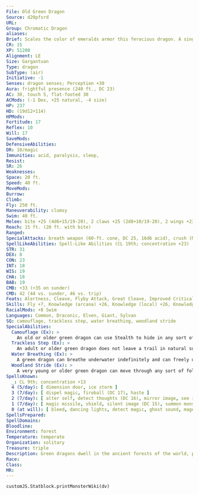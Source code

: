 ```yaml
---
File: Old Green Dragon
Source: d20pfsrd
URL: 
Group: Chromatic Dragon
aliases: 
Brief: Scales the color of emeralds armor this ferocious dragon. A single sharp horn protrudes from the end of its toothy snout.
CR: 15
XP: 51200
Alignment: LE
Size: Gargantuan
Type: dragon
SubType: (air)
Initiative: -1
Senses: dragon senses; Perception +30
Aura: frightful presence (240 ft., DC 23)
AC: 30, touch 5, flat-footed 30
ACMods: (-1 Dex, +25 natural, -4 size)
HP: 237
HD: (19d12+114)
HPMods: 
Fortitude: 17
Reflex: 10
Will: 17
SaveMods: 
DefensiveAbilities: 
DR: 10/magic
Immunities: acid, paralysis, sleep,
Resist: 
SR: 26
Weaknesses: 
Space: 20 ft.
Speed: 40 ft.
MoveMods: 
Burrow: 
Climb: 
Fly: 250 ft.
Maneuverability: clumsy
Swim: 40 ft.
Melee: bite +25 (4d6+15/19-20), 2 claws +25 (2d8+10/19-20), 2 wings +23 (2d6+5), tail slap +23 (2d8+15)
Reach: 15 ft. (20 ft. with bite)
Ranged: 
SpecialAttacks: breath weapon (60-ft. cone, DC 25, 16d6 acid), crush (Medium creatures, DC 25, 4d6+15), tail sweep (Small creatures, DC 25, 2d6+15)
SpellLikeAbilities: Spell-Like Abilities (CL 19th; concentration +23)  At will-charm person (DC 15), entangle (DC 15), plant growth, suggestion (DC 17)
STR: 31
DEX: 8
CON: 23
INT: 18
WIS: 19
CHA: 18
BAB: 19
CMB: +33 (+35 on sunder)
CMD: 42 (44 vs. sunder, 46 vs. trip)
Feats: Alertness, Cleave, Flyby Attack, Great Cleave, Improved Critical (bite), Improved Critical (claws), Improved Sunder, Iron Will, Multiattack, Power Attack
Skills: Fly +7, Knowledge (arcana) +26, Knowledge (local) +26, Knowledge (nature) +26, Perception +30, Spellcraft +26, Stealth +9, Survival +26, Swim +40, Use Magic Device +26
RacialMods: +8 Swim
Languages: Common, Draconic, Elven, Giant, Sylvan
SQ: camouflage, trackless step, water breathing, woodland stride
SpecialAbilities:
  Camouflage (Ex): >
    An old or older green dragon can use Stealth to hide in any sort of natural terrain, even if the terrain does not grant cover or concealment.
  Trackless Step (Ex): >
    An adult or older green dragon does not leave a trail in natural surroundings and cannot be tracked. A green dragon can choose to leave a trail, if it so desires.
  Water Breathing (Ex): >
    A green dragon can breathe underwater indefinitely and can freely use its breath weapon, spells, and other abilities while submerged.
  Woodland Stride (Ex): >
    A very young or older green dragon can move through any sort of foliage at full speed without taking damage or suffering impairment. Areas of foliage that have been magically manipulated affect it normally.
SpellsKnown:
  _: CL 9th; concentration +13
  4 (5/day): [ dimension door, ice storm ]
  3 (7/day): [ dispel magic, fireball (DC 17), haste ]
  2 (7/day): [ alter self, detect thoughts (DC 16), mirror image, see invisibility ]
  1 (7/day): [ magic missile, shield, silent image (DC 15), summon monster I, ventriloquism (DC 15) ]
  0 (at will): [ bleed, dancing lights, detect magic, ghost sound, mage hand, message, resistance, prestidigitation ]
SpellsPrepared: 
SpellDomains: 
Bloodline: 
Environment: forest
Temperature: temperate
Organization: solitary
Treasure: triple
Description: Green dragons dwell in the ancient forests of the world, prowling under towering canopies in search of prey. Of all the chromatic dragons, green dragons are perhaps the easiest to deal with diplomatically.
Race: 
Class: 
MR: 
---
```

```dataviewjs
customJS.Statblock.printMonsterWiki(dv)
```
